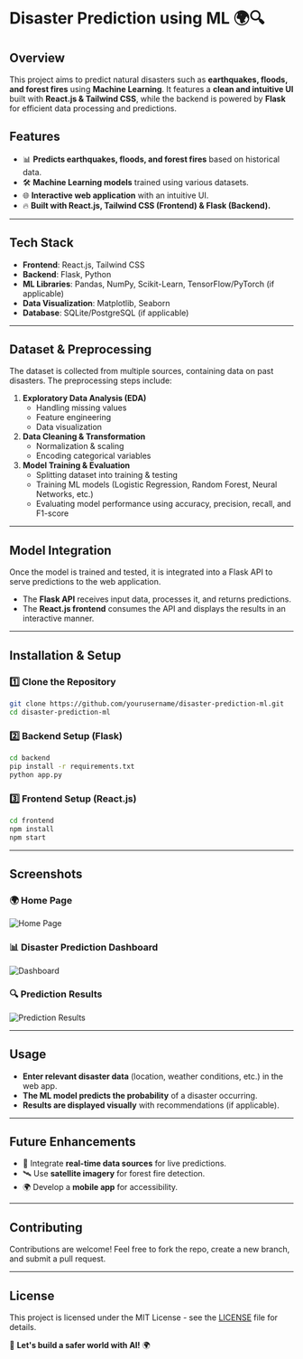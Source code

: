 # Disaster Prediction using ML 🌍🔍

## Overview
This project aims to predict natural disasters such as **earthquakes, floods, and forest fires** using **Machine Learning**. It features a **clean and intuitive UI** built with **React.js & Tailwind CSS**, while the backend is powered by **Flask** for efficient data processing and predictions.

## Features
- 📊 **Predicts earthquakes, floods, and forest fires** based on historical data.
- 🛠️ **Machine Learning models** trained using various datasets.
- 🌐 **Interactive web application** with an intuitive UI.
- 🔥 **Built with React.js, Tailwind CSS (Frontend) & Flask (Backend).**

---

## Tech Stack
- **Frontend**: React.js, Tailwind CSS
- **Backend**: Flask, Python
- **ML Libraries**: Pandas, NumPy, Scikit-Learn, TensorFlow/PyTorch (if applicable)
- **Data Visualization**: Matplotlib, Seaborn
- **Database**: SQLite/PostgreSQL (if applicable)

---

## Dataset & Preprocessing
The dataset is collected from multiple sources, containing data on past disasters. The preprocessing steps include:
1. **Exploratory Data Analysis (EDA)**
   - Handling missing values
   - Feature engineering
   - Data visualization
2. **Data Cleaning & Transformation**
   - Normalization & scaling
   - Encoding categorical variables
3. **Model Training & Evaluation**
   - Splitting dataset into training & testing
   - Training ML models (Logistic Regression, Random Forest, Neural Networks, etc.)
   - Evaluating model performance using accuracy, precision, recall, and F1-score

---

## Model Integration
Once the model is trained and tested, it is integrated into a Flask API to serve predictions to the web application.
- The **Flask API** receives input data, processes it, and returns predictions.
- The **React.js frontend** consumes the API and displays the results in an interactive manner.

---

## Installation & Setup
### 1️⃣ Clone the Repository
```bash
git clone https://github.com/yourusername/disaster-prediction-ml.git
cd disaster-prediction-ml
```

### 2️⃣ Backend Setup (Flask)
```bash
cd backend
pip install -r requirements.txt
python app.py
```

### 3️⃣ Frontend Setup (React.js)
```bash
cd frontend
npm install
npm start
```

---

## Screenshots
### 🌍 Home Page
![Home Page](screenshots/homepage.png)

### 📊 Disaster Prediction Dashboard
![Dashboard](screenshots/dashboard.png)

### 🔍 Prediction Results
![Prediction Results](screenshots/prediction_results.png)

---

## Usage
- **Enter relevant disaster data** (location, weather conditions, etc.) in the web app.
- **The ML model predicts the probability** of a disaster occurring.
- **Results are displayed visually** with recommendations (if applicable).

---

## Future Enhancements
- 📌 Integrate **real-time data sources** for live predictions.
- 🛰️ Use **satellite imagery** for forest fire detection.
- 🌍 Develop a **mobile app** for accessibility.

---

## Contributing
Contributions are welcome! Feel free to fork the repo, create a new branch, and submit a pull request.

---

## License
This project is licensed under the MIT License - see the [LICENSE](LICENSE) file for details.

🚀 **Let's build a safer world with AI!** 🌍


